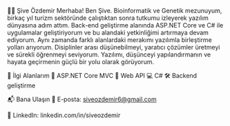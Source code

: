 👩‍💻 Şive Özdemir
Merhaba! Ben Şive.
Bioinformatik ve Genetik mezunuyum, birkaç yıl turizm sektöründe çalıştıktan sonra tutkumu izleyerek yazılım dünyasına adım attım.
Back-end geliştirme alanında ASP.NET Core ve C# ile uygulamalar geliştiriyorum ve bu alandaki yetkinliğimi artırmaya devam ediyorum. Aynı zamanda farklı alanlardaki merakımı yazılımla birleştirme yolları arıyorum.
Disiplinler arası düşünebilmeyi, yaratıcı çözümler üretmeyi ve sürekli öğrenmeyi seviyorum.
Yazılımı, düşünceyi yapılandırmanın ve hayata geçirmenin güçlü bir yolu olarak görüyorum.


🎯 İlgi Alanlarım
🧩 ASP.NET Core MVC
🔗 Web API
💻 C#
🛠️ Backend geliştirme

📬 Bana Ulaşın
📧 E-posta: siveozdemir6@gmail.com

💼 LinkedIn: linkedin.com/in/siveozdemir


